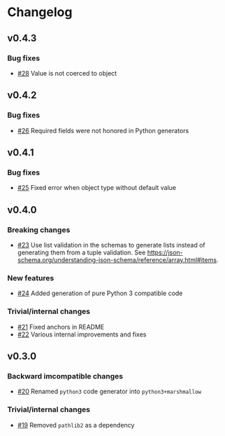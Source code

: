# Changelog

## v0.4.3

### Bug fixes

- [#28](https://github.com/expobrain/json-schema-codegen/pull/28) Value is not coerced to object

## v0.4.2

### Bug fixes

- [#26](https://github.com/expobrain/json-schema-codegen/pull/26) Required fields were not honored in Python generators

## v0.4.1

### Bug fixes

- [#25](https://github.com/expobrain/json-schema-codegen/pull/25) Fixed error when object type without default value

## v0.4.0

### Breaking changes

- [#23](https://github.com/expobrain/json-schema-codegen/pull/23) Use list validation in the schemas to generate lists instead of generating them from a tuple validation. See https://json-schema.org/understanding-json-schema/reference/array.html#items.

### New features

- [#24](https://github.com/expobrain/json-schema-codegen/pull/24) Added generation of pure Python 3 compatible code

### Trivial/internal changes

- [#21](https://github.com/expobrain/json-schema-codegen/pull/21) Fixed anchors in README
- [#22](https://github.com/expobrain/json-schema-codegen/pull/22) Various internal improvements and fixes

## v0.3.0

### Backward imcompatible changes

- [#20](https://github.com/expobrain/json-schema-codegen/pull/20) Renamed `python3` code generator into `python3+marshmallow`

### Trivial/internal changes

- [#19](https://github.com/expobrain/json-schema-codegen/pull/19) Removed `pathlib2` as a dependency
